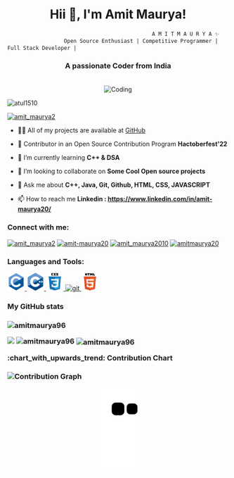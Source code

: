 <h1 align="center">Hii 👋, I'm Amit Maurya! </h1>

                                                  A M I T M A U R Y A ✨
                      Open Source Enthusiast | Competitive Programmer | Full Stack Developer |

<h3 align="center">A passionate Coder from India</h3>
<br>
<div align="center">
<img align="center" alt="Coding" width="400" src="https://cdn.dribbble.com/users/1162077/screenshots/3848914/programmer.gif">
</div>
<p align="left"> <img src="https://komarev.com/ghpvc/?username=atul1510&label=Profile%20views&color=0e75b6&style=flat" alt="atul1510" /> </p>

<p align="left"> <a href="https://twitter.com/amit_maurya2" target="blank"><img src="https://img.shields.io/twitter/follow/amit_maurya2?logo=twitter&style=for-the-badge" alt="amit_maurya2" /></a> </p>

- 👨‍💻 All of my projects are available at [GitHub](https://github.com/amitMaurya96)

- 🔭 Contributor in an Open Source Contribution Program **Hactoberfest'22**

- 🌱 I’m currently learning **C++ & DSA**

- 👯 I’m looking to collaborate on **Some Cool Open source projects**

- 💬 Ask me about **C++, Java, Git, Github, HTML, CSS, JAVASCRIPT**

- 📫 How to reach me **Linkedin : https://www.linkedin.com/in/amit-maurya20/**


<h3 align="left">Connect with me:</h3>
<p align="left">
<a href="https://twitter.com/amit_maurya2" target="blank"><img align="center" src="https://raw.githubusercontent.com/rahuldkjain/github-profile-readme-generator/master/src/images/icons/Social/twitter.svg" alt="amit_maurya2" height="30" width="40" /></a>
<a href="https://www.linkedin.com/in/amit-maurya20/" target="blank"><img align="center" src="https://raw.githubusercontent.com/rahuldkjain/github-profile-readme-generator/master/src/images/icons/Social/linked-in-alt.svg" alt="amit-maurya20" height="30" width="40" /></a>
<a href="https://www.instagram.com/amit_maurya2010/" target="blank"><img align="center" src="https://raw.githubusercontent.com/rahuldkjain/github-profile-readme-generator/master/src/images/icons/Social/instagram.svg" alt="amit_maurya2010" height="30" width="40" /></a>
<a href="https://www.codechef.com/users/amitmaurya20" target="blank"><img align="center" src="https://cdn.jsdelivr.net/npm/simple-icons@3.1.0/icons/codechef.svg" alt="amitmaurya20" height="30" width="40" /></a>
</p>

<h3 align="left">Languages and Tools:</h3>
<p align="left"> <a href="https://www.cprogramming.com/" target="_blank" rel="noreferrer"> <img src="https://raw.githubusercontent.com/devicons/devicon/master/icons/c/c-original.svg" alt="c" width="40" height="40"/> </a> <a href="https://www.w3schools.com/cpp/" target="_blank" rel="noreferrer"> <img src="https://raw.githubusercontent.com/devicons/devicon/master/icons/cplusplus/cplusplus-original.svg" alt="cplusplus" width="40" height="40"/> </a> <a href="https://www.w3schools.com/css/" target="_blank" rel="noreferrer"> <img src="https://raw.githubusercontent.com/devicons/devicon/master/icons/css3/css3-original-wordmark.svg" alt="css3" width="40" height="40"/> </a> <a href="https://git-scm.com/" target="_blank" rel="noreferrer"> <img src="https://www.vectorlogo.zone/logos/git-scm/git-scm-icon.svg" alt="git" width="40" height="40"/> </a> <a href="https://www.w3.org/html/" target="_blank" rel="noreferrer"> <img src="https://raw.githubusercontent.com/devicons/devicon/master/icons/html5/html5-original-wordmark.svg" alt="html5" width="40" height="40"/> </a> </p>

<h3>My GitHub stats<h3>
<p align="left"> <img src="https://komarev.com/ghpvc/?username=amitmaurya96&label=Profile%20views&color=0e75b6&style=flat" alt="amitmaurya96" /> </p>

<p>
  <img width="49%" src="https://github-readme-stats.vercel.app/api?username=amitmaurya96&&show_icons=true&title_color=ffffff&icon_color=bb2acf&text_color=daf7dc&bg_color=151515">
  <img width="49%"   src="https://github-readme-streak-stats.herokuapp.com/?user=amitmaurya96&theme=nightowl&hide_border=true&fire=DD2727" alt="amitmaurya96" />
  <img width="40%" align="center"  src="https://github-readme-stats.vercel.app/api/top-langs?username=amitmaurya96&color=0e75b6&style=flat&theme=nightowl&hide_border=true" alt="amitmaurya96" />
</p>


<summary>:chart_with_upwards_trend: Contribution Chart </summary>
   <br/>
   <img src="https://activity-graph.herokuapp.com/graph?username=amitmaurya96&theme=xcode" alt="Contribution Graph" align="center" />

<p align="center">
  <img src="https://raw.githubusercontent.com/atul1510/atul1510/output/github-contribution-grid-snake.svg" alt="snake"></center>
</p>
